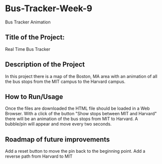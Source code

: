 # Bus-Tracker-Week-9
Bus Tracker Animation

## Title of the Project: 
Real Time Bus Tracker

## Description of the Project
In this project there is a map of the Boston, MA area with an animation of all the bus stops from the MIT campus to the Harvard campus. 

## How to Run/Usage
Once the files are downloaded the HTML file should be loaded in a Web Browser. With a click of the button "Show stops between MIT and Harvard" there will be an animation of the bus stops from MIT to Harvard. A bubble/pin will appear and move every two seconds.

## Roadmap of future improvements
Add a reset button to move the pin back to the beginning point.
Add a reverse path from Harvard to MIT




